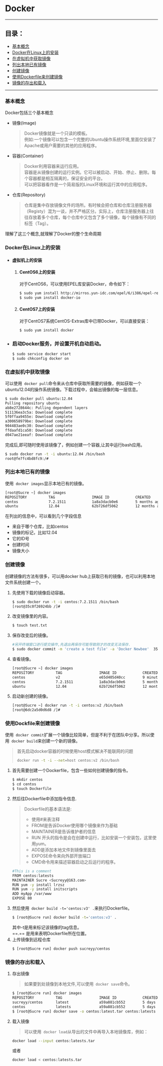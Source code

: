 # Docker
---
## 目录：
 * [基本概念](#基本概念)
 * [Docker在Linux上的安装](#Docker在Linux上的安装)
 * [在虚拟机中获取镜像](#在虚拟机中获取镜像)
 * [列出本地已有镜像](#列出本地已有镜像)
 * [创建镜像](#创建镜像)
 * [使用Dockerfile来创建镜像](#使用Dockerfile来创建镜像)
 * [镜像的存出和载入](#镜像的存出和载入)

---

### <span id="基本概念">基本概念</span>
Docker包括三个基本概念
* 镜像(Image)
    >Docker镜像就是一个只读的模板。  
    例如:一个镜像可以包含一个完整的Ubuntu操作系统环境,里面仅安装了Apache或用户需要的其他的应用程序。
* 容器(Container)
    >Docker利用容器来运行应用。  
    容器是从镜像创建的运行实例。它可以被启动、开始、停止、删除。每个容器都是相互隔离的，保证安全的平台。  
    可以把容器看作是一个简易版的Linux环境和运行其中的应用程序。
* 仓库(Repository)
    >仓库是集中存放镜像文件的场所。有时候会把仓库和仓库注册服务器（Registy）混为一谈，并不严格区分。实际上，仓库注册服务器上往往存放着多个仓库，每个仓库中又包含了多个镜像，每个镜像有不同的标签（Tag）。

理解了这三个概念,就理解了Docker的整个生命周期  

### <span id="Docker在Linux上的安装">Docker在Linux上的安装</span>
* #### 虚拟机上的安装
    1. #### CentOS6上的安装
        对于CentOS6，可以使用EPEL库安装Docker，命令如下：
        >  
        ```bash
        $ sudo yum install http://mirros.yun-idc.com/epel/6/i386/epel-release-6-8.noarch.rpm  
        $ sudo yum install docker-io
        ```
    2. #### CentOS7上的安装
        对于CentOS7系统CentOS-Extras库中已带Docker，可以直接安装：
        >  
        ```bash
        $ sudo yum install docker
        ```
* ### 启动Docker服务，并设置开机自动启动。
    ```bash
    $ sudo service docker start  
    $ sudo chkconfig docker on
    ```

### <span id="在虚拟机中获取镜像">在虚拟机中获取镜像</span>
可以使用``` docker pull```命令来从仓库中获取所需要的镜像，例如获取一个ubuntu12.04的操作系统镜像。下载过程中，会输出镜像的每一层信息。
```bash
$ sudo docker pull ubuntu:12.04
Pulling repository ubuntu
ab8e2728644c: Pulling dependent layers
511136ea3c5a: Download complete
5f0ffaa9455e: Download complete
a300658979be: Download complete
904483ae0c30: Download complete
ffdaafd1ca50: Download complete
d047ae21eeaf: Download complete
```

完成后,即可随时使用该镜像了，例如创建一个容器,让其中运行bash应用。  
```bash
$ sudo docker run -t -i ubuntu:12.04 /bin/bash
root@fe7fc4bd8fc9:/#
```

### <span id="列出本地已有的镜像">列出本地已有的镜像</span>
使用``` docker images```显示本地已有的镜像。  
```bash
[root@Sucre ~] docker images
REPOSITORY          TAG                 IMAGE ID            CREATED             VIRTUAL SIZE
centos              7.2.1511            1a8a3dacb0e6        5 months ago        194.6 MB
ubuntu              12.04               62b726df5062        12 months ago       103.6 MB
```
在列出的信息中，可以看到几个字段信息
* 来自于哪个仓库，比如centos
* 镜像的标记，比如12.04
* 它的ID号
* 创建时间
* 镜像大小

### <span id="创建镜像">创建镜像</span>
创建镜像的方法有很多，可以用docker hub上获取已有的镜像，也可以利用本地文件系统创建一个。  
1. 先使用下载的镜像启动容器。
    ```bash
    $ sudo docker run -t -i centos:7.2.1511 /bin/bash
    [root@35c0f26924bb /]# 
    ```
2. 改变镜像里的内容。
    ```bash
    $ touch test.txt
    ```
3. 保存改变后的镜像。
    ```bash 
    #另开终端窗口进行提交操作,先退出再保存可能导致刚才的改变无法保存.
    $ sudo docker commit -m 'create a test file' -a 'Docker Newbee'  35c0f26924bb centos:v2
    ```
4. 查看镜像。
    ```bash
    [root@Sucre ~] docker images
    REPOSITORY          TAG                 IMAGE ID            CREATED                 VIRTUAL SIZE
    centos              v2                  e65d405d40cc        9 minutes ago           194.6 MB
    centos              7.2.1511            1a8a3dacb0e6        5 months ago            194.6 MB
    ubuntu              12.04               62b726df5062        12 months ago           103.6 MB
    ```
5. 启动新创建的镜像。
    ```bash
    [root@Sucre ~] docker run -t -i centos:v2 /bin/bash
    [root@6dc2a5d0d6d8 /]#
    ```

### <span id="使用Dockerfile来创建镜像">使用Dockfile来创建镜像</span>
使用``` docker commit```扩展一个镜像比较简单，但是不利于在团队中分享。所以使用``` docker build```来创建一个新的镜像。  
>首先启动docker容器的时候使用host模式解决不能联网的问题  
>```bash
>docker run -t -i --net=host centos:v2 /bin/bash
>```
1. 首先需要创建一个Dockerfile，包含一些如何创建镜像的指令。
    ```bash
    $ mkdir centos
    $ cd centos
    $ touch Dockerfile
    ```
2. 然后往Dockerfile中添加指令信息.
    >Dockerfile的基本语法是:
    >* 使用#来表注释
    >* FROM是告诉Docker使用哪个镜像来作为基础
    >* MAINTAINER是告诉维护者的信息
    >* RUN 开头的指令是会在创建中运行，比如安装一个安装包，这里使用yum。
    >* ADD是添加本地文件到镜像里面去
    >* EXPOSE命令来向外部开放端口
    >* CMD命令用来描述容器启动之后运行的程序。
    ```bash
    #This is a comment
    FROM centos:latests
    MAINTAINER Sucre <Sucreyy@163.com>
    RUN yum -y install lrzsz
    RUN yum -y install initscripts
    ADD myApp /var/www
    EXPOSE 80
    ```
3. 然后使用``` docker build -t='centos:v3' .```来执行Dockerfile。
    ```bash
    $ [root@Sucre run] docker build -t='centos:v3' .
    ```
    其中-t是用来标记该镜像的tag信息。  
    ==.== 是用来表明Dockerfile所在位置。  
4. 上传镜像到远程仓库
    ```bash
    $ [root@Sucre run] docker push sucreyy/centos
    ```
    
### <span id="镜像的存出和载入">镜像的存出和载入</span>
1. 存出镜像
    >如果要到处镜像到本地文件,可以使用``` docker save```命令。
    
    ```bash
    $ [root@Sucre run] docker images
    REPOSITORY          TAG                 IMAGE ID            CREATED             VIRTUAL SIZE
    sucreyy/centos      latest              a59a881cb552        5 days ago          315.7 MB
    centos              latests             a59a881cb552        5 days ago          315.7 MB
    $ [root@Sucre run] docker save -o centos:latest.tar centos:latests
    ```
2. 载入镜像
    >可以使用``` docker load```从导出的文件中再导入本地镜像库，例如：

    ```bash
    docker load --input centos:latests.tar
    ```
    或者
    ```bash
    docker load < centos:latests.tar 
    ```
